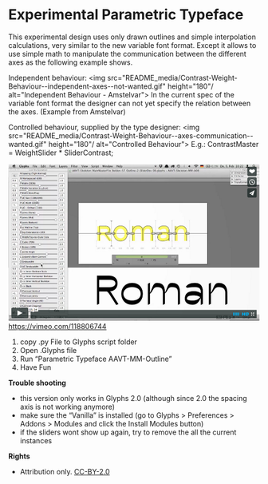 # Experimental Parametric Typeface
This experimental design uses only drawn outlines and simple interpolation calculations, very similar to the new variable font format. Except it allows to use simple math to manipulate the communication between the different axes as the following example shows.


Independent behaviour:
<img src="README_media/Contrast-Weight-Behaviour--independent-axes--not-wanted.gif" height="180"/ alt="Independent Behaviour - Amstelvar">
In the current spec of the variable font format the designer can not yet specify the relation between the axes. (Example from Amstelvar)

Controlled behaviour, supplied by the type designer:
<img src="README_media/Contrast-Weight-Behaviour--axes-communication--wanted.gif" height="180"/ alt="Controlled Behaviour">
E.g.: ContrastMaster = WeightSlider * SliderContrast;


[![Working Example Vimeo Screenshot](README_media/vimeo_screenshot.png)](https://vimeo.com/118806744)  
https://vimeo.com/118806744

1. copy .py File to Glyphs script folder
2. Open .Glyphs file
3. Run “Parametric Typeface AAVT-MM-Outline”
4. Have Fun 
  
  
   
   
**Trouble shooting**
- this version only works in Glyphs 2.0 (although since 2.0 the spacing axis is not working anymore)
- make sure the “Vanilla” is installed (go to Glyphs > Preferences > Addons > Modules and click the Install Modules button)
- if the sliders wont show up again, try to remove the all the current instances



**Rights**
- Attribution only. [CC-BY-2.0](https://creativecommons.org/licenses/by/2.0/)

